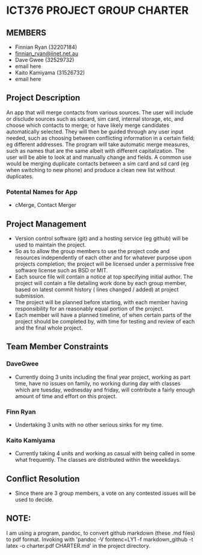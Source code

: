 # ICT376 PROJECT GROUP CHARTER

## MEMBERS
* Finnian Ryan (32207184)
 * finnian_ryan@iinet.net.au
* Dave Gwee (32529732)
 * email here
* Kaito Kamiyama (31526732)
 * email here

## Project Description
An app that will merge contacts from various sources. The user will include or disclude sources such as sdcard, sim card, internal storage, etc, and choose which contacts to merge; or have likely merge candidates automatically selected. They will then be guided through any user input needed, such as choosing between conflicting information in a certain field; eg different addresses. The program will take automatic merge measures, such as names that are the same albeit with different capitalization. The user will be able to look at and manually change and fields. A common use would be merging duplicate contacts between a sim card and sd card (eg when switching to new phone) and produce a clean new list without duplicates.

### Potental Names for App
* cMerge, Contact Merger

## Project Management
* Version control software (git) and a hosting service (eg github) will be used to maintain the project.
* So as to allow the group members to use the project code and resources independently of each other and for whatever purpose upon projects completion; the project will be licensed under a permissive free software license such as BSD or MIT.
* Each source file will contain a notice at top specifying initial author. The project will contain a file detailing work done by each group member, based on latest commit history ( lines changed / added) at project submission. 
* The project will be planned before starting, with each member having responsibility for an reasonably equal portion of the project.
* Each member will have a planned timeline, of when certain parts of the project should be completed by, with time for testing and review of each and the final whole project.

## Team Member Constraints
### DaveGwee
* Currently doing 3 units including the final year project, working as part time, have no issues on family, no working during day with classes which are tuesday, wednesday and friday, will contribute a 
fairly enough amount of time and effort on this project.

### Finn Ryan
* Undertaking 3 units with no other serious sinks for my time.

### Kaito Kamiyama
* Currently taking 4 units and working as casual with being called in some what frequently. The classes are distributed within the weeekdays.

## Conflict Resolution
* Since there are 3 group members, a vote on any contested issues will be used to decide.

## NOTE:
I am using a program, pandoc, to convert github markdown (these .md files) to pdf format. 
Invoking with 'pandoc -V fontenc=LY1 -f markdown_github -t latex -o charter.pdf CHARTER.md' in the project directory.
